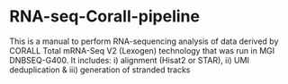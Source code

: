 # RNA-seq-Corall-pipeline
This is a manual to perform RNA-sequencing analysis of data derived by CORALL Total mRNA-Seq V2 (Lexogen) technology that was run in MGI DNBSEQ-G400. It includes: i) alignment (Hisat2 or STAR), ii) UMI deduplication & iii) generation of stranded tracks
